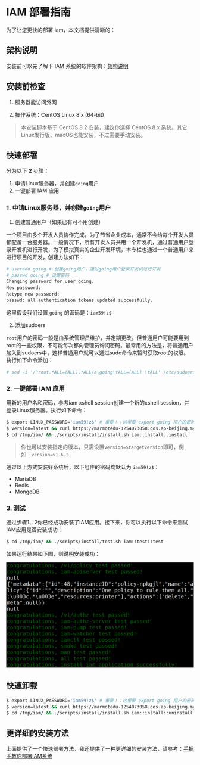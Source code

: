 # IAM 部署指南

为了让您更快的部署 iam，本文档提供清晰的：

## 架构说明

安装前可以先了解下 IAM 系统的软件架构：[架构说明](installation-architecture.md)

## 安装前检查

1. 服务器能访问外网

2. 操作系统：CentOS Linux 8.x (64-bit)

> 本安装脚本基于 CentOS 8.2 安装，建议你选择 CentOS 8.x 系统。其它Linux发行版、macOS也能安装，不过需要手动安装。

## 快速部署

分为以下 **2** 步骤：

1. 申请Linux服务器，并创建`going`用户
2. 一键部署 IAM 应用

### 1. 申请Linux服务器，并创建`going`用户

1. 创建普通用户（如果已有可不用创建）

一个项目由多个开发人员协作完成，为了节省企业成本，通常不会给每个开发人员都配备一台服务器。一般情况下，所有开发人员共用一个开发机，通过普通用户登录开发机进行开发，为了模拟真实的企业开发环境，本专栏也通过一个普通用户来进行项目的开发，创建方法如下：

```bash
# useradd going # 创建going用户，通过going用户登录开发机进行开发
# passwd going # 设置密码
Changing password for user going.
New password:
Retype new password:
passwd: all authentication tokens updated successfully.
```

这里假设我们设置 `going` 的密码是：`iam59!z$`

2. 添加sudoers

`root`用户的密码一般是由系统管理员维护，并定期更改。但普通用户可能要用到root的一些权限，不可能每次都向管理员询问密码。最常用的方法是，将普通用户加入到sudoers中，这样普通用户就可以通过sudo命令来暂时获取root的权限。执行如下命令添加：

```bash
# sed -i '/^root.*ALL=(ALL).*ALL/a\going\tALL=(ALL) \tALL' /etc/sudoers
```

### 2. 一键部署 IAM 应用

用新的用户名和密码，参考iam xshell session创建一个新的xshell session，并登录Linux服务器。执行如下命令：

```bash
$ export LINUX_PASSWORD='iam59!z$' # 重要！：这里要 export going 用户的密码
$ version=latest && curl https://marmotedu-1254073058.cos.ap-beijing.myqcloud.com/iam-release/${version}/iam.tar.gz | tar -xz -C /tmp/
$ cd /tmp/iam/ && ./scripts/install/install.sh iam::install::install
```

> 你也可以安装指定的版本，只需设置`version=$targetVersion`即可，例如：`version=v1.6.2`

通过以上方式安装好系统后，以下组件的密码均默认为 `iam59!z$`：
- MariaDB
- Redis
- MongoDB

### 3. 测试

通过步骤1、2你已经成功安装了IAM应用。接下来，你可以执行以下命令来测试IAM应用是否安装成功：

```bash
$ cd /tmp/iam/ && ./scripts/install/test.sh iam::test::test
```

如果运行结果如下图，则说明安装成功：

![测试结果](../../../images/iamtest运行结果.png)

## 快速卸载

```bash
$ export LINUX_PASSWORD='iam59!z$' # 重要！：这里要 export going 用户的密码
$ version=latest && curl https://marmotedu-1254073058.cos.ap-beijing.myqcloud.com/iam-release/${version}/iam.tar.gz | tar -xz -C /tmp/
$ cd /tmp/iam/ && ./scripts/install/install.sh iam::install::uninstall
```

## 更详细的安装方法

上面提供了一个快速部署方法，我还提供了一种更详细的安装方法，请参考：[手把手教你部署IAM系统](installation-procedures.md)
